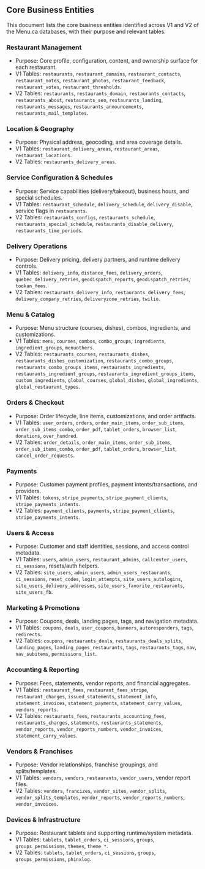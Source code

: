 ## Core Business Entities

This document lists the core business entities identified across V1 and V2 of the Menu.ca databases, with their purpose and relevant tables.

### Restaurant Management
- Purpose: Core profile, configuration, content, and ownership surface for each restaurant.
- V1 Tables: `restaurants`, `restaurant_domains`, `restaurant_contacts`, `restaurant_notes`, `restaurant_photos`, `restaurant_feedback`, `restaurant_votes`, `restaurant_thresholds`.
- V2 Tables: `restaurants`, `restaurants_domain`, `restaurants_contacts`, `restaurants_about`, `restaurants_seo`, `restaurants_landing`, `restaurants_messages`, `restaurants_announcements`, `restaurants_mail_templates`.

### Location & Geography
- Purpose: Physical address, geocoding, and area coverage details.
- V1 Tables: `restaurant_delivery_areas`, `restaurant_areas`, `restaurant_locations`.
- V2 Tables: `restaurants_delivery_areas`.

### Service Configuration & Schedules
- Purpose: Service capabilities (delivery/takeout), business hours, and special schedules.
- V1 Tables: `restaurant_schedule`, `delivery_schedule`, `delivery_disable`, service flags in `restaurants`.
- V2 Tables: `restaurants_configs`, `restaurants_schedule`, `restaurants_special_schedule`, `restaurants_disable_delivery`, `restaurants_time_periods`.

### Delivery Operations
- Purpose: Delivery pricing, delivery partners, and runtime delivery controls.
- V1 Tables: `delivery_info`, `distance_fees`, `delivery_orders`, `quebec_delivery_retries`, `geodispatch_reports`, `geodispatch_retries`, `tookan_fees`.
- V2 Tables: `restaurants_delivery_info`, `restaurants_delivery_fees`, `delivery_company_retries`, `deliveryzone_retries`, `twilio`.

### Menu & Catalog
- Purpose: Menu structure (courses, dishes), combos, ingredients, and customizations.
- V1 Tables: `menu`, `courses`, `combos`, `combo_groups`, `ingredients`, `ingredient_groups`, `menuothers`.
- V2 Tables: `restaurants_courses`, `restaurants_dishes`, `restaurants_dishes_customization`, `restaurants_combo_groups`, `restaurants_combo_groups_items`, `restaurants_ingredients`, `restaurants_ingredient_groups`, `restaurants_ingredient_groups_items`, `custom_ingredients`, `global_courses`, `global_dishes`, `global_ingredients`, `global_restaurant_types`.

### Orders & Checkout
- Purpose: Order lifecycle, line items, customizations, and order artifacts.
- V1 Tables: `user_orders`, `orders`, `order_main_items`, `order_sub_items`, `order_sub_items_combo`, `order_pdf`, `tablet_orders`, `browser_list`, `donations`, `over_hundred`.
- V2 Tables: `order_details`, `order_main_items`, `order_sub_items`, `order_sub_items_combo`, `order_pdf`, `tablet_orders`, `browser_list`, `cancel_order_requests`.

### Payments
- Purpose: Customer payment profiles, payment intents/transactions, and providers.
- V1 Tables: `tokens`, `stripe_payments`, `stripe_payment_clients`, `stripe_payments_intents`.
- V2 Tables: `payment_clients`, `payments`, `stripe_payment_clients`, `stripe_payments_intents`.

### Users & Access
- Purpose: Customer and staff identities, sessions, and access control metadata.
- V1 Tables: `users`, `admin_users`, `restaurant_admins`, `callcenter_users`, `ci_sessions`, resets/auth helpers.
- V2 Tables: `site_users`, `admin_users`, `admin_users_restaurants`, `ci_sessions`, `reset_codes`, `login_attempts`, `site_users_autologins`, `site_users_delivery_addresses`, `site_users_favorite_restaurants`, `site_users_fb`.

### Marketing & Promotions
- Purpose: Coupons, deals, landing pages, tags, and navigation metadata.
- V1 Tables: `coupons`, `deals`, `user_coupons`, `banners`, `autoresponders`, `tags`, `redirects`.
- V2 Tables: `coupons`, `restaurants_deals`, `restaurants_deals_splits`, `landing_pages`, `landing_pages_restaurants`, `tags`, `restaurants_tags`, `nav`, `nav_subitems`, `permissions_list`.

### Accounting & Reporting
- Purpose: Fees, statements, vendor reports, and financial aggregates.
- V1 Tables: `restaurant_fees`, `restaurant_fees_stripe`, `restaurant_charges`, `issued_statements`, `statement_info`, `statement_invoices`, `statement_payments`, `statement_carry_values`, `vendors_reports`.
- V2 Tables: `restaurants_fees`, `restaurants_accounting_fees`, `restaurants_charges`, `statements`, `restaurants_statements`, `vendor_reports`, `vendor_reports_numbers`, `vendor_invoices`, `statement_carry_values`.

### Vendors & Franchises
- Purpose: Vendor relationships, franchise groupings, and splits/templates.
- V1 Tables: `vendors`, `vendors_restaurants`, `vendor_users`, vendor report files.
- V2 Tables: `vendors`, `francizes`, `vendor_sites`, `vendor_splits`, `vendor_splits_templates`, `vendor_reports`, `vendor_reports_numbers`, `vendor_invoices`.

### Devices & Infrastructure
- Purpose: Restaurant tablets and supporting runtime/system metadata.
- V1 Tables: `tablets`, `tablet_orders`, `ci_sessions`, `groups`, `groups_permissions`, `themes`, `theme_*`.
- V2 Tables: `tablets`, `tablet_orders`, `ci_sessions`, `groups`, `groups_permissions`, `phinxlog`.


